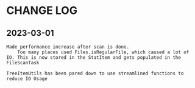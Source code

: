 # CHANGE LOG

## 2023-03-01
    Made performance increase after scan is done.
        Too many places used Files.isRegularFile, which caused a lot of IO. This is now stored in the StatItem and gets populated in the FileScanTask
    
    TreeItemUtils has been pared down to use streamlined functions to reduce IO Usage

    
    


  